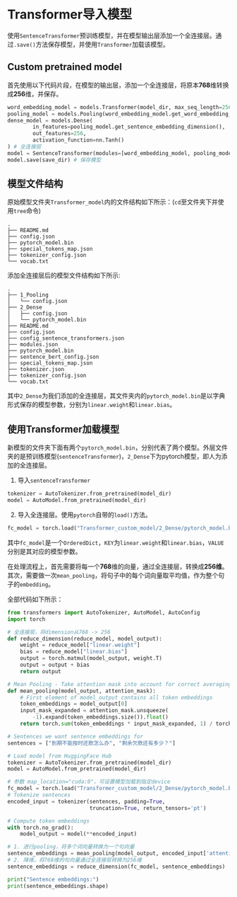 # Transformer导入模型
使用``SentenceTransformer``预训练模型，并在模型输出层添加一个全连接层。通过``.save()``方法保存模型，并使用``Transformer``加载该模型。

## Custom pretrained model
首先使用以下代码片段，在模型的输出层，添加一个全连接层，将原本**768**维转换成**256**维，并保存。
```python
word_embedding_model = models.Transformer(model_dir, max_seq_length=256)
pooling_model = models.Pooling(word_embedding_model.get_word_embedding_dimension())
dense_model = models.Dense(
        in_features=pooling_model.get_sentence_embedding_dimension(),
        out_features=256,
        activation_function=nn.Tanh()
) # 全连接层
model = SentenceTransformer(modules=[word_embedding_model, pooling_model, dense_model])
model.save(save_dir) # 保存模型
```

## 模型文件结构
原始模型文件夹``Transformer_model``内的文件结构如下所示：(``cd``至文件夹下并使用``tree``命令)
```
.
├── README.md
├── config.json
├── pytorch_model.bin
├── special_tokens_map.json
├── tokenizer_config.json
└── vocab.txt
```
添加全连接层后的模型文件结构如下所示:
```
.
├── 1_Pooling
│   └── config.json
├── 2_Dense
│   ├── config.json
│   └── pytorch_model.bin
├── README.md
├── config.json
├── config_sentence_transformers.json
├── modules.json
├── pytorch_model.bin
├── sentence_bert_config.json
├── special_tokens_map.json
├── tokenizer.json
├── tokenizer_config.json
└── vocab.txt
```
其中``2_Dense``为我们添加的全连接层，其文件夹内的``pytorch_model.bin``是以字典形式保存的模型参数，分别为``linear.weight``和``linear.bias``。

## 使用Transformer加载模型
新模型的文件夹下面有两个``pytorch_model.bin``，分别代表了两个模型。外层文件夹的是预训练模型(``sentenceTransformer``)，``2_Dense``下为pytorch模型，即人为添加的全连接层。
1. 导入``sentenceTransformer``
```python
tokenizer = AutoTokenizer.from_pretrained(model_dir)
model = AutoModel.from_pretrained(model_dir)
```
2. 导入全连接层。使用``pytorch``自带的``load()``方法。
```python
fc_model = torch.load("Transformer_custom_model/2_Dense/pytorch_model.bin")
```
其中``fc_model``是一个``OrderedDict``，``KEY``为``linear.weight``和``linear.bias``，``VALUE``分别是其对应的模型参数。

在处理流程上，首先需要将每一个**768**维的向量，通过全连接层，转换成**256维**。其次，需要做一次``mean_pooling``，将句子中的每个词向量取平均值，作为整个句子的``embedding``。

全部代码如下所示：
```python
from transformers import AutoTokenizer, AutoModel, AutoConfig
import torch

# 全连接层，将dimension从768 -> 256
def reduce_dimension(reduce_model, model_output):
    weight = reduce_model["linear.weight"]
    bias = reduce_model["linear.bias"]
    output = torch.matmul(model_output, weight.T)
    output = output + bias
    return output

# Mean Pooling - Take attention mask into account for correct averaging
def mean_pooling(model_output, attention_mask):
    # First element of model_output contains all token embeddings
    token_embeddings = model_output[0]
    input_mask_expanded = attention_mask.unsqueeze(
        -1).expand(token_embeddings.size()).float()
    return torch.sum(token_embeddings * input_mask_expanded, 1) / torch.clamp(input_mask_expanded.sum(1), min=1e-9)

# Sentences we want sentence embeddings for
sentences = ["到期不能按时还款怎么办", "剩余欠款还有多少？"]

# Load model from HuggingFace Hub
tokenizer = AutoTokenizer.from_pretrained(model_dir)
model = AutoModel.from_pretrained(model_dir)

# 参数 map_location="cuda:0"，可设置模型加载到指定device
fc_model = torch.load("Transformer_custom_model/2_Dense/pytorch_model.bin")
# Tokenize sentences
encoded_input = tokenizer(sentences, padding=True,
                          truncation=True, return_tensors='pt')

# Compute token embeddings
with torch.no_grad():
    model_output = model(**encoded_input)

# 1. 进行pooling，将多个词向量转换为一个句向量
sentence_embeddings = mean_pooling(model_output, encoded_input['attention_mask'])
# 2. 降维，将768维的句向量通过全连接层转换为256维
sentence_embeddings = reduce_dimension(fc_model, sentence_embeddings)

print("Sentence embeddings:")
print(sentence_embeddings.shape)
```
